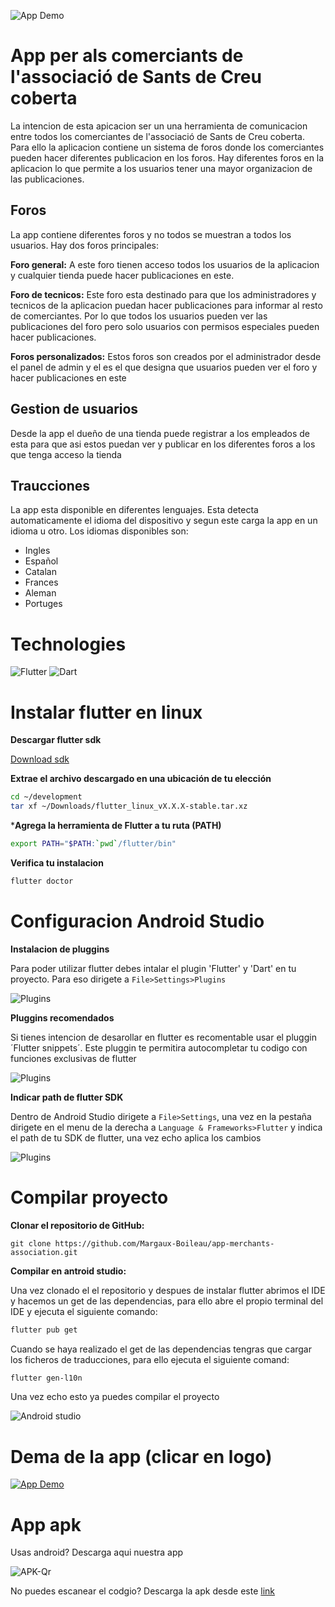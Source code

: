 ![App Demo](readme_assets/app_logo.jpg)

# App per als comerciants de l'associació de Sants de Creu coberta

La intencion de esta apicacion ser un una herramienta de comunicacion entre todos los comerciantes de l'associació de Sants de Creu coberta. Para ello la aplicacion contiene un sistema de foros donde los comerciantes pueden hacer diferentes publicacion en los foros. Hay diferentes foros en la aplicacion lo que permite a los usuarios tener una mayor organizacion de las publicaciones.

## Foros
La app contiene diferentes foros y no todos se muestran a todos los usuarios. Hay dos foros principales:

**Foro general:** A este foro tienen acceso todos los usuarios de la aplicacion y cualquier tienda puede hacer publicaciones en este.

**Foro de tecnicos:** Este foro esta destinado para que los administradores y tecnicos de la aplicacion puedan hacer publicaciones para informar al resto de comerciantes. Por lo que todos los usuarios pueden ver las publicaciones del foro pero solo usuarios con permisos especiales pueden hacer publicaciones.

**Foros personalizados:** Estos foros son creados por el administrador desde el panel de admin y el es el que designa que usuarios pueden ver el foro y hacer publicaciones en este

## Gestion de usuarios

Desde la app el dueño de una tienda puede registrar a los empleados de esta para que asi estos puedan ver y publicar en los diferentes foros a los que tenga acceso la tienda

## Traucciones

La app esta disponible en diferentes lenguajes. Esta detecta automaticamente el idioma del dispositivo y segun este carga la app en un idioma u otro. Los idiomas disponibles son:
- Ingles
- Español
- Catalan
- Frances
- Aleman
- Portuges

# Technologies
![Flutter](https://img.shields.io/badge/Flutter-%2302569B.svg?style=for-the-badge&logo=Flutter&logoColor=white) ![Dart](https://img.shields.io/badge/dart-%230175C2.svg?style=for-the-badge&logo=dart&logoColor=white)

# Instalar flutter en linux

**Descargar flutter sdk**

[Download sdk](https://storage.googleapis.com/flutter_infra_release/releases/stable/linux/flutter_linux_3.19.1-stable.tar.xz)

**Extrae el archivo descargado en una ubicación de tu elección**

```bash
cd ~/development
tar xf ~/Downloads/flutter_linux_vX.X.X-stable.tar.xz
```

***Agrega la herramienta de Flutter a tu ruta (PATH)**

```bash
export PATH="$PATH:`pwd`/flutter/bin"
```

**Verifica tu instalacion**

```bash
flutter doctor
```

# Configuracion Android Studio

**Instalacion de pluggins**

Para poder utilizar flutter debes intalar el plugin 'Flutter' y 'Dart' en tu proyecto. Para eso dirigete a `File>Settings>Plugins`

![Plugins](readme_assets/pluggins_flutter.png) 

**Pluggins recomendados**

Si tienes intencion de desarollar en flutter es recomentable usar el pluggin ´Flutter snippets´. Este pluggin te permitira autocompletar tu codigo con funciones exclusivas de flutter

![Plugins](readme_assets/extra_pluggins_flutter.png) 

**Indicar path de flutter SDK**

Dentro de Android Studio dirigete a ``File>Settings``, una vez en la pestaña dirigete en el menu de la derecha a ``Language & Frameworks>Flutter`` y indica el path de tu SDK de flutter, una vez echo aplica los cambios

![Plugins](readme_assets/flutter_path.png) 

# Compilar proyecto

**Clonar el repositorio de GitHub:**

    git clone https://github.com/Margaux-Boileau/app-merchants-association.git

**Compilar en antroid studio:**

Una vez clonado el el repositorio y despues de instalar flutter abrimos el IDE y hacemos un get de las dependencias, para ello abre el propio terminal del IDE y ejecuta el siguiente comando:

```bash
flutter pub get
```

Cuando se haya realizado el get de las dependencias tengras que cargar los ficheros de traducciones, para ello ejecuta el siguiente comand:

```bash
flutter gen-l10n
```


Una vez echo esto ya puedes compilar el proyecto

![Android studio](readme_assets/run_app_android.png) 


# Dema de la app (clicar en logo)

[![App Demo](readme_assets/app_logo.jpg)](https://drive.google.com/file/d/1a2-2fYGBAlG_Kf2jA3iJ-jDS3jjFYrkf/view?usp=sharing)

# App apk

Usas android? Descarga aqui nuestra app

![APK-Qr](readme_assets/qr-code.png) 

No puedes escanear el codgio? Descarga la apk desde este [link](https://drive.google.com/file/d/1SAdtwZzslBFxYkaTbsNNm4LgFwDPxnB7/view?usp=sharing)